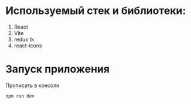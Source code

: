 # Используемый стек и библиотеки:

1. React
2. Vite
3. redux tk
4. react-icons

# Запуск приложения

Прописать в консоли

```bash
npm run dev
```

